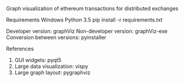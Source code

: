 Graph visualization of ethereum transactions for distributed exchanges

Requirements
Windows
Python 3.5
pip install -r requirements.txt

Developer version: graphViz
Non-developer version: graphViz-exe
Conversion between versions: pyinstaller

References
1. GUI widgets: pyqt5
2. Large data visualization: vispy
3. Large graph layout: pygraphviz